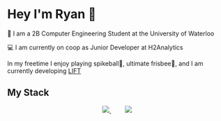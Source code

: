 # Hey I'm Ryan 👋

🏫 I am a 2B Computer Engineering Student at the University of Waterloo

💻 I am currently on coop as Junior Developer at H2Analytics

In my freetime I enjoy playing spikeball🏐, ultimate frisbee🥏, and I am currently developing [LIFT](https://lift-web.vercel.app/)

## My Stack

<p align="center">
  <a href="https://github.com/anuraghazra/github-readme-stats">
    <img src="https://github-readme-stats.vercel.app/api/top-langs/?username=RyEggGit&hide_progress=true&langs_count=10&theme=dark" />
  </a>
  &nbsp;&nbsp;&nbsp;&nbsp;&nbsp;&nbsp;&nbsp;
  <a href="https://skillicons.dev">
    <img src="https://skillicons.dev/icons?i=vue,nuxt,ts,tailwind,python,go,bash,docker,firebase,flask,figma&perline=4" />
  </a>
  
</p>

<p align="center">
  
</p>

